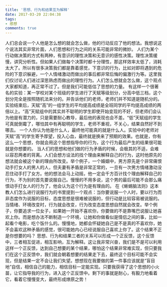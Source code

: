 ```yaml
---
title: '思想、行为和结果互为解释'
date: 2017-03-20 22:04:38
tags:
- 感想
comments: true
---
```

人们总会说一个人他是怎么想的就会怎么做，他的行动反应了他的想法。我想说这个说法其实非常片面，人们思想和行为之间的关系可能非常的微妙。
人们为某个行动做决策的方式有两种，有意识的理性决策和无意识的感性决策。理性决策缓慢，讲究分析性。但如果人们做每个决策时都十分理性，那这样效率太低了，消耗太大了。所以有很多决策我们都是靠着感觉，下意识的行为，比如对即将遇到的危险的下意识躲避，一个人情绪激动而做出的事后都非常后悔的偏激行为等。这里我们仅讨论人们进过深思熟虑而做出的理性行为。人们怎么想就会怎么做，这个观点大家都知道，再正常不过了。但是我们可能低估了思想的力量。
有这样一个很著名的实验：某一学校对某个班级的学生进行了天赋等级划分，分高中低三档，这个划分完全是按照随机法来分的。并告诉他们的老师，老师们并不知道是随机分的。实验结束后，天赋“高”的一组学生的平均提高成绩是全班同学的平均提高成绩的两倍以上。“高”天赋组中的其实并不聪明的学生即使开始变现的不好，但老师们会认为他是有潜力的，只是需要耐心教导，最后他的表现也会不差。“低”天赋组的学生可真就倒霉了，哪怕其中有再聪明的学生，老师不重视，不关心，结果自然好不到哪去。
一个人你认为他是什么人，最终他可能真的就是什么人。实验中的老师对天赋“高”的学生寄予厚望，投入心血，最终就是换来了预期的效果。也就是，你有这么一个思想，你就会用这个思想指导你的行为，这个行为最后产生的结果很可能就是你想要的。
当人们的思想和他们做的行为矛盾的时候，会极其的不适，会难以容忍两者的背离。人们会想方设法的找个理由来解释自己的行为，这时他原先的想法就会被这个新的理由所改变。举个例子，一个婚姻中，男方原先是个非常痛恨动手打女人的男人的人，但夫妻有矛盾是非常正常的，一旦有一次男方情绪激动没忍住动手打了女方。他的想法会马上动摇，他一定会千方百计找个理由解释自己的行为，不为别的首先要说服自己。慢慢的不用多说，这个男的最后可能不会那么痛恨动手打女人的行为了，他会认为这个行为是有理由的。
在《蜥蜴脑法则》这本教人们怎么进行说服行为的书里提到一个观点：当你要说服一个人时，要以行为而非态度作为说服的目标，态度思想是很难被说服的，但行动是比较容易被说服的。当情绪、环境改变时，行为就会改变，行为改变态度思想自然就会改变。举个例子，你要追求一位女子，如果她一开始不喜欢你，你要做的不是靠嘴巴说服让她喜欢上你。而是想办法不断制造一个环境，让她和你做看似是情侣之间的事，比如一起看个电影，吃个饭什么的。慢慢地，她都会怀疑她自己是不是真的不喜欢你，她不会喜欢这种矛盾的感觉，很可能她内心已经说服自己喜欢上你了。这个结果不正是你想要的吗？
思想、行为和结果三者的关系可以形成一个正反馈，这个反馈中，三者相互促进，相互影响，互为解释。这让我非常兴奋，我们是不是可以利用这样一个正反馈，达到自己想要的某个结果，哪怕这个结果非常难实现，但只要我们在这个正反馈中，我们就会朝着想要的结果走下去，最终这个目标可能不会实现，但是结果一定不会让我们失望。想想现在我要做的第一件事应该就是“盲目地”自信，相信自己的能力，相信目标一定能实现。只要我获得了这个思想的小火苗，让它指导我的行为，进入这个正反馈中。剩下的事就是耐心，有毅力地看着它，看着它慢慢变大，最终形成燎原之势！